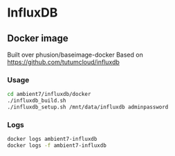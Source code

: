 # InfluxDB

## Docker image

Built over phusion/baseimage-docker
Based on https://github.com/tutumcloud/influxdb

### Usage

```bash
cd ambient7/influxdb/docker
./influxdb_build.sh
./influxdb_setup.sh /mnt/data/influxdb adminpassword
```

### Logs

```bash
docker logs ambient7-influxdb
docker logs -f ambient7-influxdb
```
